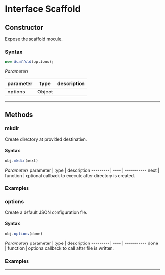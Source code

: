 
# Interface Scaffold


## Constructor
Expose the scaffold module.

### Syntax
```js
new Scaffold(options);
```

*Parameters*

parameter | type | description
--------- | ---- | -----------
options | Object | 

---



## Methods


### mkdir 
Create directory at provided destination.

#### Syntax
```js
obj.mkdir(next)
```

*Parameters*
parameter | type | description
--------- | ---- | -----------
next | function | optional callback to execute after directory is created.



### Examples


### options 
Create a default JSON configuration file.

#### Syntax
```js
obj.options(done)
```

*Parameters*
parameter | type | description
--------- | ---- | -----------
done | function | optiona callback to call after file is written.



### Examples


---

